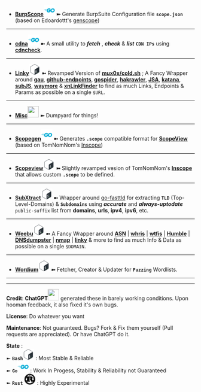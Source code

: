 - [**BurpScope**<img src="https://raw.githubusercontent.com/devicons/devicon/master/icons/go/go-original-wordmark.svg" width="30" height="30">](https://github.com/Azathothas/BugGPT-Tools/tree/main/burpscope) **➼** Generate BurpSuite Configuration file **`scope.json`** (based on Edoardottt's [genscope](https://github.com/edoardottt/lit-bb-hack-tools/tree/main/genscope))
---
- [**cdna**<img src="https://raw.githubusercontent.com/devicons/devicon/master/icons/go/go-original-wordmark.svg" width="30" height="30">](https://github.com/Azathothas/BugGPT-Tools/tree/main/cdna) **➼** A small utility to ***fetch*** , ***check*** & ***list*** **`CDN IPs`** using [**cdncheck**](https://github.com/projectdiscovery/cdncheck).       
---
- [**Linky**<img src="https://raw.githubusercontent.com/devicons/devicon/master/icons/bash/bash-original.svg" width="30" height="30">](https://github.com/Azathothas/BugGPT-Tools/tree/main/linky) **➼** Revamped Version of [**mux0x/cold.sh**](https://github.com/mux0x/cold.sh) ; A Fancy Wrapper around [**gau**](https://github.com/lc/gau), [**github-endpoints**](https://github.com/gwen001/github-search/blob/master/github-endpoints.py), [**gospider**](https://github.com/jaeles-project/gospider), [**hakrawler**](https://github.com/hakluke/hakrawler), [**JSA**](https://github.com/w9w/JSA), [**katana**](https://github.com/projectdiscovery/katana), [**subJS**](https://github.com/lc/subjs), [**waymore**](https://github.com/xnl-h4ck3r/waymore) & [**xnLinkFinder**](https://github.com/xnl-h4ck3r/xnLinkFinder) to find as much Links, Endpoints & Params as possible on a single `$URL`.
---
- [**Misc**<img src="https://user-images.githubusercontent.com/58171889/232438671-1310b71d-f23c-45bf-b741-c2edb8201b51.png" width="30" height="30">](https://github.com/Azathothas/BugGPT-Tools/tree/main/misc) **➼** Dumpyard for things!
---
- [**Scopegen**<img src="https://raw.githubusercontent.com/devicons/devicon/master/icons/go/go-original-wordmark.svg" width="30" height="30">](https://github.com/Azathothas/BugGPT-Tools/tree/main/scopegen) **➼** Generates **`.scope`** compatible format for [**ScopeView**](https://github.com/Azathothas/BugGPT-Tools/tree/main/scopeview) (based on TomNomNom's [Inscope](https://github.com/tomnomnom/hacks/tree/master/inscope)) 
---
- [**Scopeview**<img src="https://raw.githubusercontent.com/devicons/devicon/master/icons/bash/bash-original.svg" width="30" height="30">](https://github.com/Azathothas/BugGPT-Tools/tree/main/scopeview) **➼** Slightly revamped vesion of TomNomNom's [**Inscope**](https://github.com/tomnomnom/hacks/tree/master/inscope) that allows custom **`.scope`** to be defined.
---
- [**SubXtract**<img src="https://raw.githubusercontent.com/devicons/devicon/master/icons/bash/bash-original.svg" width="30" height="30">](https://github.com/Azathothas/BugGPT-Tools/tree/main/subxtract) **➼** Wrapper around [go-fasttld](https://github.com/elliotwutingfeng/go-fasttld) for extracting **`TLD`** (Top-Level-Domains) & **`Subdomains`** using ***accurate*** and ***always-uptodate*** `public-suffix` list from **domains**, **urls**, **ipv4**, **ipv6**, etc.  
---
- [**Weebu**<img src="https://raw.githubusercontent.com/devicons/devicon/master/icons/bash/bash-original.svg" width="30" height="30">](https://github.com/Azathothas/BugGPT-Tools/blob/main/weebu) **➼** A Fancy Wrapper around [**ASN**](https://github.com/nitefood/asn) | [**whris**](https://github.com/harakeishi/whris) | [**wtfis**](https://github.com/pirxthepilot/wtfis) | [**Humble**](https://github.com/rfc-st/humble) | [**DNSdumpster**](https://github.com/nmmapper/dnsdumpster) | [**nmap**](https://github.com/nmap/nmap) | [**linky**](https://github.com/Azathothas/BugGPT-Tools/tree/main/linky) & more to find as much Info & Data as possible on a single `$DOMAIN`.
---
- [**Wordium**<img src="https://raw.githubusercontent.com/devicons/devicon/master/icons/bash/bash-original.svg" width="30" height="30">](https://github.com/Azathothas/BugGPT-Tools/tree/main/wordium) **➼** Fetcher, Creator & Updater for **`Fuzzing`** Wordlists.
---

---
**Credit**: **ChatGPT**<img src="https://raw.githubusercontent.com/lencx/ChatGPT/main/public/logo.png" width="30" height="30"> generated these in barely working conditions. Upon hooman feedback, it also fixed it's own bugs.
 
**License**: Do whatever you want

**Maintenance**: Not guaranteed. Bugs? Fork & Fix them yourself (Pull requests are appreciated). Or have ChatGPT do it. 

**State** :                                                                                                                                                                                                                                                                                                                           
           ➼ **`Bash`**<img src="https://raw.githubusercontent.com/devicons/devicon/master/icons/bash/bash-original.svg" width="30" height="30"> : Most Stable & Reliable                                                                                                                                 
           ➼   **`Go`**<img src="https://raw.githubusercontent.com/devicons/devicon/master/icons/go/go-original-wordmark.svg" width="30" height="30"> : Work In Progess, Stability & Reliability not Guaranteed                                                                                                
           ➼ **`Rust`** <img src="https://raw.githubusercontent.com/devicons/devicon/1119b9f84c0290e0f0b38982099a2bd027a48bf1/icons/rust/rust-plain.svg" width="30" height="30"> : Highly Experimental
